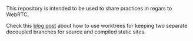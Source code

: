 This repository is intended to be used to share practices in regars to WebRTC.

Check this [blog post](http://blog.jenkster.com/2016/02/git-for-static-sites.html) about how to use worktrees for keeping two separate decoupled branches for source and compiled static sites.
